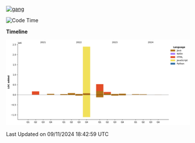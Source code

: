 <!-- [<img src='https://dev.karakun.com/assets/posts/2018-09-16-jc-java-article/3duke_suspects.jpg' alt='java'>](https://github.com/yeahbutstill) -->
[<img src='https://asset-2.tstatic.net/tribunnewswiki/foto/bank/images/Mozart.jpg' alt='gang'>](https://github.com/yeahbutstill)

<!--START_SECTION:waka-->
![Code Time](http://img.shields.io/badge/Code%20Time-2%2C886%20hrs%2039%20mins-blue)

**Timeline**

![Lines of Code chart](https://raw.githubusercontent.com/yeahbutstill/yeahbutstill/main/assets/bar_graph.png)


 Last Updated on 09/11/2024 18:42:59 UTC
<!--END_SECTION:waka-->
